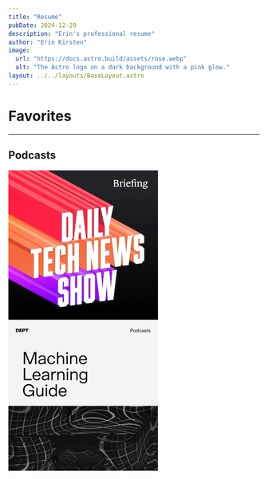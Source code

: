 ```yaml
---
title: "Resume"
pubDate: 2024-12-29
description: "Erin's professional resume"
author: "Erin Kirsten"
image:
  url: "https://docs.astro.build/assets/rose.webp"
  alt: "The Astro logo on a dark background with a pink glow."
layout: ../../layouts/BaseLayout.astro
---
```


# Favorites

---

## Podcasts

[![Alt tag](../../images/dtns_logo.jpeg)][i1]
[![Alt tag](../../images/mlguide.jpeg)][i1]

[i1]: https://podcasts.apple.com/us/podcast/daily-tech-news-show/id790864884
[i2]: https://podcasts.apple.com/us/podcast/machine-learning-guide/id1204521130

